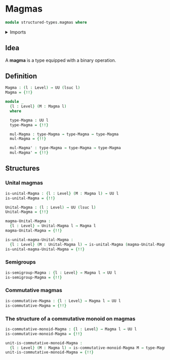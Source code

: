 # Magmas

```agda
module structured-types.magmas where
```

<details><summary>Imports</summary>

```agda
open import foundation.cartesian-product-types
open import foundation.dependent-pair-types
open import foundation.identity-types
open import foundation.unital-binary-operations
open import foundation.universe-levels
```

</details>

## Idea

A **magma** is a type equipped with a binary operation.

## Definition

```agda
Magma : (l : Level) → UU (lsuc l)
Magma = {!!}

module _
  {l : Level} (M : Magma l)
  where

  type-Magma : UU l
  type-Magma = {!!}

  mul-Magma : type-Magma → type-Magma → type-Magma
  mul-Magma = {!!}

  mul-Magma' : type-Magma → type-Magma → type-Magma
  mul-Magma' = {!!}
```

## Structures

### Unital magmas

```agda
is-unital-Magma : {l : Level} (M : Magma l) → UU l
is-unital-Magma = {!!}

Unital-Magma : (l : Level) → UU (lsuc l)
Unital-Magma = {!!}

magma-Unital-Magma :
  {l : Level} → Unital-Magma l → Magma l
magma-Unital-Magma = {!!}

is-unital-magma-Unital-Magma :
  {l : Level} (M : Unital-Magma l) → is-unital-Magma (magma-Unital-Magma M)
is-unital-magma-Unital-Magma = {!!}
```

### Semigroups

```agda
is-semigroup-Magma : {l : Level} → Magma l → UU l
is-semigroup-Magma = {!!}
```

### Commutative magmas

```agda
is-commutative-Magma : {l : Level} → Magma l → UU l
is-commutative-Magma = {!!}
```

### The structure of a commutative monoid on magmas

```agda
is-commutative-monoid-Magma : {l : Level} → Magma l → UU l
is-commutative-monoid-Magma = {!!}

unit-is-commutative-monoid-Magma :
  {l : Level} (M : Magma l) → is-commutative-monoid-Magma M → type-Magma M
unit-is-commutative-monoid-Magma = {!!}
```
